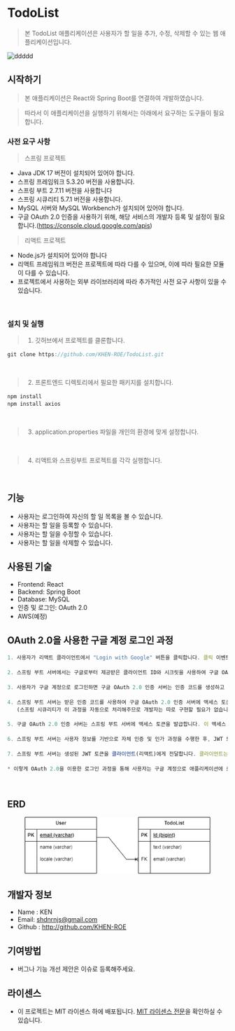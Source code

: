 # TodoList
> 본 TodoList 애플리케이션은 사용자가 할 일을 추가, 수정, 삭제할 수 있는 웹 애플리케이션입니다.

![ddddd](https://github.com/KHEN-ROE/TodoList_refactoring/assets/73014470/d1eafabd-b6e4-43ec-a845-84fd30d0f11b)


## 시작하기

> 본 애플리케이션은 React와 Spring Boot를 연결하여 개발하였습니다.

> 따라서 이 애플리케이션을 실행하기 위해서는 아래에서 요구하는 도구들이 필요합니다.

### 사전 요구 사항

> 스프링 프로젝트
 - Java JDK 17 버전이 설치되어 있어야 합니다.
 - 스프링 프레임워크 5.3.20 버전을 사용합니다.
 - 스프링 부트 2.7.11 버전을 사용합니다
 - 스프링 시큐리티 5.7.1 버전을 사용합니다.
 - MySQL 서버와 MySQL Workbench가 설치되어 있어야 합니다.
 - 구글 OAuth 2.0 인증을 사용하기 위해, 해당 서비스의 개발자 등록 및 설정이 필요합니다.(https://console.cloud.google.com/apis)
 
> 리액트 프로젝트
 - Node.js가 설치되어 있어야 합니다
 - 리액트 프레임워크 버전은 프로젝트에 따라 다를 수 있으며, 이에 따라 필요한 모듈이 다를 수 있습니다.
 - 프로젝트에서 사용하는 외부 라이브러리에 따라 추가적인 사전 요구 사항이 있을 수 있습니다.
 
 <br />
 
### 설치 및 실행

> 1. 깃허브에서 프로젝트를 클론합니다.
```javascript
git clone https://github.com/KHEN-ROE/TodoList.git
```
<br />

> 2. 프론트엔드 디렉토리에서 필요한 패키지를 설치합니다.
```javascript
npm install
npm install axios
```
<br />

> 3. application.properties 파일을 개인의 환경에 맞게 설정합니다.

<br />

> 4. 리액트와 스프링부트 프로젝트를 각각 실행합니다.

<br />

## 기능
 - 사용자는 로그인하여 자신의 할 일 목록을 볼 수 있습니다.
 - 사용자는 할 일을 등록할 수 있습니다.
 - 사용자는 할 일을 수정할 수 있습니다.
 - 사용자는 할 일을 삭제할 수 있습니다.
 
 ## 사용된 기술
  - Frontend: React
  - Backend: Spring Boot
  - Database: MySQL
  - 인증 및 로그인: OAuth 2.0
  - AWS(예정)
 
 ## OAuth 2.0을 사용한 구글 계정 로그인 과정
 ```javascript
1. 사용자가 리액트 클라이언트에서 "Login with Google" 버튼을 클릭합니다. 클릭 이벤트에 따라 스프링 부트 서버의 OAuth 2.0 엔드포인트로 리다이렉트되어 로그인 요청을 합니다.

2. 스프링 부트 서버에서는 구글로부터 제공받은 클라이언트 ID와 시크릿을 사용하여 구글 OAuth 2.0 인증 서버로 사용자를 리다이렉트합니다. 이때 사용자에게 구글 계정으로 로그인하는 화면이 표시됩니다.

3. 사용자가 구글 계정으로 로그인하면 구글 OAuth 2.0 인증 서버는 인증 코드를 생성하고 스프링 부트 서버의 리다이렉트 URI로 해당 코드를 전송합니다.

4. 스프링 부트 서버는 받은 인증 코드를 사용하여 구글 OAuth 2.0 인증 서버에 액세스 토큰을 요청합니다. 이때 클라이언트 ID와 시크릿이 사용됩니다.
    (스프링 시큐리티가 이 과정을 자동으로 처리해주므로 개발자는 따로 구현할 필요가 없습니다.)

5. 구글 OAuth 2.0 인증 서버는 스프링 부트 서버에 액세스 토큰을 발급합니다. 이 액세스 토큰을 사용하여 스프링 부트 서버는 구글 API를 호출하여 사용자 정보를 가져올 수 있습니다.

6. 스프링 부트 서버는 사용자 정보를 기반으로 자체 인증 및 인가 과정을 수행한 후, JWT 토큰을 생성합니다. 이 JWT 토큰은 사용자의 인증 정보와 권한을 포함하게 됩니다.

7. 스프링 부트 서버는 생성된 JWT 토큰을 클라이언트(리액트)에게 전달합니다. 클라이언트는 이 토큰을 저장하고, 추후 서버와 통신할 때 토큰을 사용하여 인증을 수행하게 됩니다.

* 이렇게 OAuth 2.0을 이용한 로그인 과정을 통해 사용자는 구글 계정으로 애플리케이션에 로그인할 수 있으며, 클라이언트와 서버 간의 보안성이 향상됩니다.
```
<br />

 ## ERD
 <figure align="center">
  <img src="https://github.com/KHEN-ROE/TodoList/blob/main/image/erd.png">
</figure>
 
 ## 개발자 정보
 - Name : KEN
 - Email: shdnrnjs@gmail.com
 - Github : http://github.com/KHEN-ROE
 
 ## 기여방법
  - 버그나 기능 개선 제안은 이슈로 등록해주세요.
 
 ## 라이센스
 
 + 이 프로젝트는 MIT 라이센스 하에 배포됩니다. [MIT 라이센스 전문](https://opensource.org/licenses/MIT)을 확인하실 수 있습니다.

